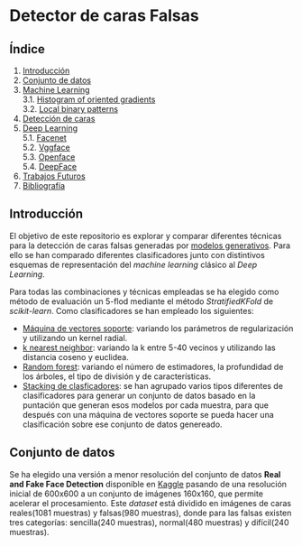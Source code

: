 # Detector de caras Falsas

## Índice
1. [Introducción](#introducción)
2. [Conjunto de datos](#conjunto-de-datos)
3. [Machine Learning](#machine-Learning)<br>
    3.1. [Histogram of oriented gradients](HOG)<br>
    3.2. [Local binary patterns](LBP)<br>
4. [Detección de caras](#detección-de-caras)
5. [Deep Learning](#deep-Learning)<br>
    5.1. [Facenet](#Facenet)<br>
    5.2. [Vggface](#vgg-face)<br>
    5.3. [Openface](#Openface)<br>
    5.4. [DeepFace](#DeepFace)<br>
8. [Trabajos Futuros](#trabajos-futuros)
7. [Bibliografía](#bibliografía)


## Introducción

El objetivo de este repositorio es explorar y comparar diferentes técnicas para la detección de caras falsas generadas por [modelos generativos](https://arxiv.org/abs/1406.2661). Para ello se han comparado diferentes clasificadores junto con distintivos esquemas de representación del *machine learning* clásico al *Deep Learning*.

Para todas las combinaciones y técnicas empleadas se ha elegido como método de evaluación un 5-flod mediante el método *StratifiedKFold* de *scikit-learn*. Como clasificadores se han empleado los siguientes:

* [Máquina de vectores soporte](https://en.wikipedia.org/wiki/Support-vector_machine): variando los parámetros de regularización y utilizando un kernel radial.
* [k nearest neighbor](https://en.wikipedia.org/wiki/K-nearest_neighbors_algorithm): variando la k entre 5-40 vecinos y utilizando las distancia coseno y euclidea.
* [Random forest](https://en.wikipedia.org/wiki/Random_forest): variando el número de estimadores, la profundidad de los árboles, el tipo de división y de características.
* [Stacking de clasficadores](https://machinelearningmastery.com/stacking-ensemble-machine-learning-with-python/): se han agrupado varios tipos diferentes de clasificadores para generar un conjunto de datos basado en la puntación que generan esos modelos por cada muestra, para que después con una máquina de vectores soporte se pueda hacer una clasificación sobre ese conjunto de datos genereado.


## Conjunto de datos

Se ha elegido una versión a menor resolución del conjunto de datos **Real and Fake Face Detection** disponible en [Kaggle](https://www.kaggle.com/ciplab/real-and-fake-face-detection) pasando de una resolución inicial de   600x600   a   un   conjunto   de   imágenes   160x160,   que   permite   acelerar   el   procesamiento. Este *dataset* está dividido en imágenes de caras reales(1081 muestras) y falsas(980 muestras), donde para las falsas existen tres categorías: sencilla(240 muestras), normal(480 muestras) y difícil(240 muestras).